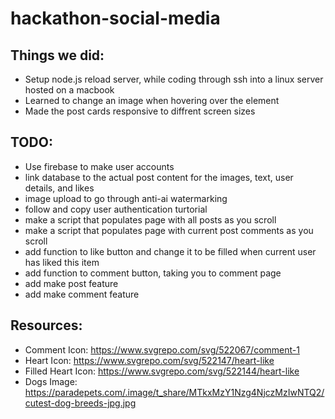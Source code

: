 # hackathon-social-media

## Things we did:
- Setup node.js reload server, while coding through ssh into a linux server hosted on a macbook
- Learned to change an image when hovering over the element
- Made the post cards responsive to diffrent screen sizes

## TODO:
- Use firebase to make user accounts
- link database to the actual post content for the images, text, user details, and likes
- image upload to go through anti-ai watermarking
- follow and copy user authentication turtorial
- make a script that populates page with all posts as you scroll
- make a script that populates page with current post comments as you scroll
- add function to like button and change it to be filled when current user has liked this item
- add function to comment button, taking you to comment page
- add make post feature
- add make comment feature

## Resources:
- Comment Icon: https://www.svgrepo.com/svg/522067/comment-1
- Heart Icon: https://www.svgrepo.com/svg/522147/heart-like
- Filled Heart Icon: https://www.svgrepo.com/svg/522144/heart-like
- Dogs Image: https://paradepets.com/.image/t_share/MTkxMzY1Nzg4NjczMzIwNTQ2/cutest-dog-breeds-jpg.jpg